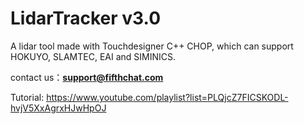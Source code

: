 # LidarTracker v3.0

A lidar tool made with Touchdesigner C++ CHOP, which can support HOKUYO, SLAMTEC, EAI and SIMINICS.

contact us：**support@fifthchat.com**

Tutorial: https://www.youtube.com/playlist?list=PLQjcZ7FICSKODL-hvjV5XxAgrxHJwHpOJ

